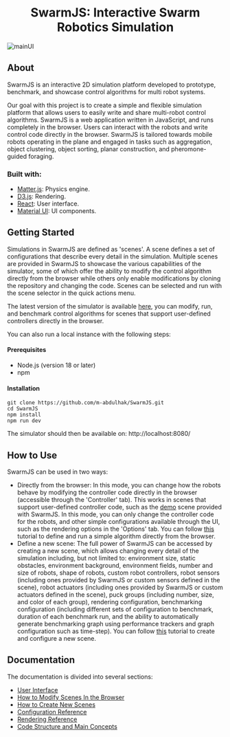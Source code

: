 <h1 align="center">
SwarmJS: Interactive Swarm Robotics Simulation
</h1>

![mainUI](https://github.com/m-abdulhak/SwarmJS/assets/5468250/8df0998f-d18b-43c2-a09a-dec78cdc28b8)

## About
SwarmJS is an interactive 2D simulation platform developed to prototype, benchmark, and showcase control algorithms for multi robot systems.

Our goal with this project is to create a simple and flexible simulation platform that allows users to easily write and share multi-robot control algorithms. SwarmJS is a web application written in JavaScript, and runs completely in the browser. Users can interact with the robots and write control code directly in the browser.
SwarmJS is tailored towards mobile robots operating in the plane and engaged in tasks such as aggregation, object clustering, object sorting, planar construction, and pheromone-guided foraging.

### Built with:
* [Matter.js](https://github.com/liabru/matter-js): Physics engine.
* [D3.js](https://github.com/d3/d3): Rendering. 
* [React](https://github.com/facebook/react): User interface.
* [Material UI](https://github.com/mui/material-ui):  UI components.

## Getting Started

Simulations in SwarmJS are defined as 'scenes'. A scene defines a set of configurations that describe every detail in the simulation. Multiple scenes are provided in SwarmJS to showcase the various capabilities of the simulator, some of which offer the ability to modify the control algorithm directly from the browser while others only enable modifications by cloning the repository and changing the code. Scenes can be selected and run with the scene selector in the quick actions menu.

The latest version of the simulator is available [here](https://m-abdulhak.github.io/SwarmJS), you can modify, run, and benchmark control algorithms for scenes that support user-defined controllers directly in the browser.

You can also run a local instance with the following steps: 

#### Prerequisites
* Node.js (version 18 or later)
* npm

#### Installation
```
git clone https://github.com/m-abdulhak/SwarmJS.git
cd SwarmJS
npm install
npm run dev
```
The simulator should then be available on: http://localhost:8080/

## How to Use
SwarmJS can be used in two ways:
* Directly from the browser: In this mode, you can change how the robots behave by modifying the controller code directly in the browser (accessible through the 'Controller' tab). This works in scenes that support user-defined controller code, such as the [demo](https://m-abdulhak.github.io/SwarmJS/?scene=demo) scene provided with SwarmJS.
In this mode, you can only change the controller code for the robots, and other simple configurations available through the UI, such as the rendering options in the 'Options' tab. You can follow [this](./doc/basics-tutorial.md) tutorial to define and run a simple algorithm directly from the browser.
* Define a new scene: The full power of SwarmJS can be accessed by creating a new scene, which allows changing every detail of the simulation including, but not limited to: environment size, static obstacles, environment background, environment fields, number and size of robots, shape of robots, custom robot controllers, robot sensors (including ones provided by SwarmJS or custom sensors defined in the scene), robot actuators (including ones provided by SwarmJS or custom actuators defined in the scene), puck groups (including number, size, and color of each group), rendering configuration, benchmarking configuration (including different sets of configuration to benchmark, duration of each benchmark run, and the ability to automatically generate benchmarking graph using performance trackers and graph configuration such as time-step). You can follow [this](***) tutorial to create and configure a new scene.

## Documentation

The documentation is divided into several sections:
* [User Interface](./doc/user-interface.md)
* [How to Modify Scenes In the Browser](./doc/basics-tutorial.md)
* [How to Create New Scenes](./doc/advanced-tutorial.md)
* [Configuration Reference](***)
* [Rendering Reference](***)
* [Code Structure and Main Concepts](***)

